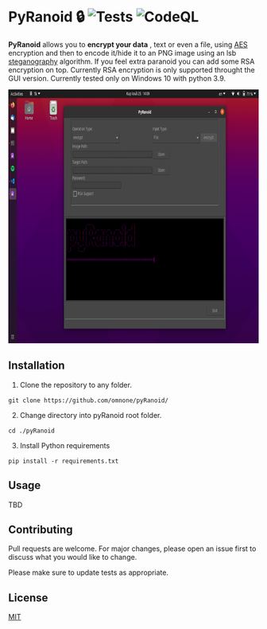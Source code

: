 # PyRanoid :lock: ![Tests](https://github.com/omnone/pyRanoid/workflows/Tests/badge.svg) ![CodeQL](https://github.com/omnone/pyRanoid/workflows/CodeQL/badge.svg)
**PyRanoid** allows you to **encrypt your data** , text or even a file, using [AES](https://en.wikipedia.org/wiki/Advanced_Encryption_Standard) encryption and then to encode it/hide it to an PNG image using an lsb [steganography](https://en.wikipedia.org/wiki/Steganography) algorithm. If you feel extra paranoid you can add some RSA encryption on top. Currently RSA encryption is only supported throught the GUI version. Currently tested only on Windows 10 with python 3.9.

<img src="screenshot.png" width="750" height="510">


## Installation

1. Clone the repository to any folder.

```
git clone https://github.com/omnone/pyRanoid/
```

2. Change directory into pyRanoid root folder.

```
cd ./pyRanoid
```

3. Install Python requirements

```
pip install -r requirements.txt
```

## Usage
TBD

## Contributing
Pull requests are welcome. For major changes, please open an issue first to discuss what you would like to change.

Please make sure to update tests as appropriate.

## License
[MIT](https://choosealicense.com/licenses/mit/)
